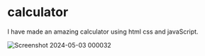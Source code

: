 # calculator

I have made an amazing  calculator using html css and javaScript.



![Screenshot 2024-05-03 000032](https://github.com/Sweta170/calculator/assets/121474966/1f170404-d5a4-4f26-8a70-d3e730e3cd5f)
